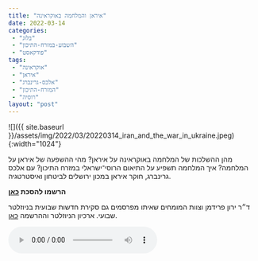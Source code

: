 ```yaml
---
title: "איראן והמלחמה באוקראינה"
date: 2022-03-14
categories: 
 - "בלוג"
 - "השבוע-במזרח-התיכון"
 - "פודקאסט"
tags: 
 - "אוקראינה"
 - "איראן"
 - "אלכס-גרינברג"
 - "המזרח-התיכון"
 - "רוסיה"
layout: "post"
---
```


![]({{ site.baseurl }}/assets/img/2022/03/20220314_iran_and_the_war_in_ukraine.jpeg){:width="1024"}

מהן ההשלכות של המלחמה באוקראינה על איראן? מהי ההשפעה של איראן על המלחמה? איך המלחמה תשפיע על התיאום הרוסי־ישראלי במזרח התיכון? עם אלכס גרינברג, חוקר איראן במכון ירושלים לביטחון ואיסטרטגיה.

**הרשמו להסכת [כאן](https://anchor.fm/hashavua)**

 ד״ר ירון פרידמן וצוות המומחים שאיתו מפרסמים גם סקירת חדשות שבועית בניוזלטר שבועי. ארכיון הניוזלטר וההרשמה [כאן](https://us7.campaign-archive.com/home/?u=11fe1442157d219f56c36d2a9&id=e0b5399e69).

<audio controls src="https://d3ctxlq1ktw2nl.cloudfront.net/staging/2022-2-14/253632874-44100-2-83b63ea69de6f.m4a" class=" wp-block-audio"></audio>
